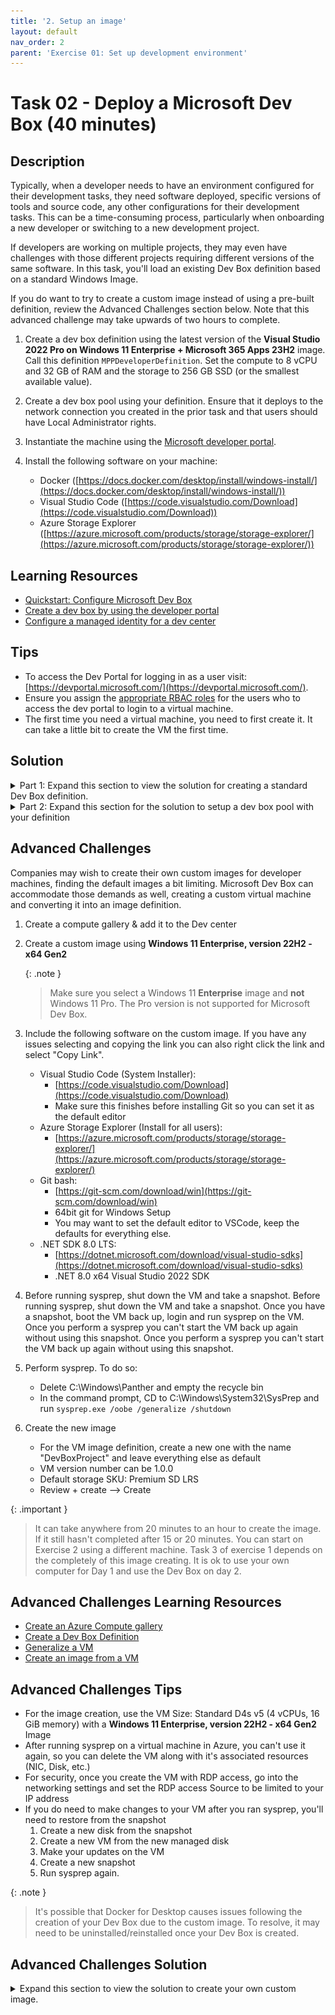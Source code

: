 ```yaml
---
title: '2. Setup an image'
layout: default
nav_order: 2
parent: 'Exercise 01: Set up development environment'
---
```


# Task 02 - Deploy a Microsoft Dev Box (40 minutes)

## Description

Typically, when a developer needs to have an environment configured for their development tasks, they need software deployed, specific versions of tools and source code, any other configurations for their development tasks. This can be a time-consuming process, particularly when onboarding a new developer or switching to a new development project.

If developers are working on multiple projects, they may even have challenges with those different projects requiring different versions of the same software. In this task, you'll load an existing Dev Box definition based on a standard Windows Image.

If you do want to try to create a custom image instead of using a pre-built definition, review the Advanced Challenges section below. Note that this advanced challenge may take upwards of two hours to complete.

1. Create a dev box definition using the latest version of the **Visual Studio 2022 Pro on Windows 11 Enterprise + Microsoft 365 Apps 23H2** image. Call this definition `MPPDeveloperDefinition`. Set the compute to 8 vCPU and 32 GB of RAM and the storage to 256 GB SSD (or the smallest available value).
2. Create a dev box pool using your definition. Ensure that it deploys to the network connection you created in the prior task and that users should have Local Administrator rights.
3. Instantiate the machine using the [Microsoft developer portal](https://devportal.microsoft.com/).
4. Install the following software on your machine:

     - Docker ([https://docs.docker.com/desktop/install/windows-install/](https://docs.docker.com/desktop/install/windows-install/))
     - Visual Studio Code ([https://code.visualstudio.com/Download](https://code.visualstudio.com/Download))
     - Azure Storage Explorer ([https://azure.microsoft.com/products/storage/storage-explorer/](https://azure.microsoft.com/products/storage/storage-explorer/))

## Learning Resources

- [Quickstart: Configure Microsoft Dev Box](https://learn.microsoft.com/azure/dev-box/quickstart-configure-dev-box-service?wt.mc_id=mdbservice_acomdoc01_webpage_cnl&tabs=AzureADJoin)
- [Create a dev box by using the developer portal](https://learn.microsoft.com/azure/dev-box/quickstart-create-dev-box?wt.mc_id=mdbservice_acomdoc02_webpage_cnl)
- [Configure a managed identity for a dev center](https://learn.microsoft.com/azure/deployment-environments/how-to-configure-managed-identity)

## Tips

- To access the Dev Portal for logging in as a user visit: [https://devportal.microsoft.com/](https://devportal.microsoft.com/).
- Ensure you assign the [appropriate RBAC roles](https://learn.microsoft.com/azure/dev-box/how-to-dev-box-user) for the users who to access the dev portal to login to a virtual machine.
- The first time you need a virtual machine, you need to first create it. It can take a little bit to create the VM the first time.

## Solution

<details markdown="block">
<summary>Part 1: Expand this section to view the solution for creating a standard Dev Box definition.</summary>

1. In the Azure Portal, navigate to the Dev center you created in Task 1, and select **Dev box definitions** from the menu. Then, select **Create dev box definition**.

    ![Create a new dev box definition](../../Media/0102_CreateDevBoxDefinition.png)

2. Create a new dev box definition with the following settings and select Create.
     - Name: "MPPDeveloperDefinition"
     - Image: Visual Studio 2022 Pro on Windows 11 Enterprise + Microsoft 365 Apps 23H2
     - Image version: Latest
     - Compute: 8vCPU, 32 GB RAM (or the smallest you can choose)
     - Storage: 256 GB SSD (or the smallest you can choose)

    ![Create a new dev box definition](../../Media/0102_CreateDevBoxDefinition2.png)

</details>

<details markdown="block">
<summary>Part 2: Expand this section for the solution to setup a dev box pool with your definition</summary>

1. Navigate to Manage dev box pools, and create a dev box pool

   ![Create Dev Box Pool](../../Media/CreateDevBoxPool.png)

2. Configure the settings as seen below. Use your Dev Box Definition (standard or custom) you just created as well as the network connection you created in Task 1. You may also want to adjust the auto-stop time for your region and lab length.

   ![Create a dev box pool, part 1](../../Media/0102_CreateDevBoxPool1.png)

   ![Create a dev box pool, part 2](../../Media/0102_CreateDevBoxPool2.png)

3. Finally, for the Project, under Access control, assign yourself and any other users to be a "DevCenter Dev Box Users"

    ![Assign permissions](../../Media/AssignPermissions.png)

4. Log into your dev box and install the software you'll need for the rest of the training. Install the following software.
     - Docker ([https://docs.docker.com/desktop/install/windows-install/](https://docs.docker.com/desktop/install/windows-install/))
     - Visual Studio Code ([https://code.visualstudio.com/Download](https://code.visualstudio.com/Download))
     - Azure Storage Explorer ([https://azure.microsoft.com/products/storage/storage-explorer/](https://azure.microsoft.com/products/storage/storage-explorer/))

</details>

## Advanced Challenges

Companies may wish to create their own custom images for developer machines, finding the default images a bit limiting. Microsoft Dev Box can accommodate those demands as well, creating a custom virtual machine and converting it into an image definition.

1. Create a compute gallery & add it to the Dev center
2. Create a custom image using **Windows 11 Enterprise, version 22H2 - x64 Gen2**

   {: .note }
   > Make sure you select a Windows 11 **Enterprise** image and **not** Windows 11 Pro. The Pro version is not supported for Microsoft Dev Box.

3. Include the following software on the custom image. If you have any issues selecting and copying the link you can also right click the link and select "Copy Link".

   - Visual Studio Code (System Installer):
      - [https://code.visualstudio.com/Download](https://code.visualstudio.com/Download)
      - Make sure this finishes before installing Git so you can set it as the default editor
   - Azure Storage Explorer (Install for all users):
     - [https://azure.microsoft.com/products/storage/storage-explorer/](https://azure.microsoft.com/products/storage/storage-explorer/)
   - Git bash:
     - [https://git-scm.com/download/win](https://git-scm.com/download/win)
     - 64bit git for Windows Setup
     - You may want to set the default editor to VSCode, keep the defaults for everything else.
   - .NET SDK 8.0 LTS:
     - [https://dotnet.microsoft.com/download/visual-studio-sdks](https://dotnet.microsoft.com/download/visual-studio-sdks)
     - .NET 8.0 x64 Visual Studio 2022 SDK

4. Before running sysprep, shut down the VM and take a snapshot. Before running sysprep, shut down the VM and take a snapshot. Once you have a snapshot, boot the VM back up, login and run sysprep on the VM. Once you perform a sysprep you can't start the VM back up again without using this snapshot. Once you perform a sysprep you can't start the VM back up again without using this snapshot.
5. Perform sysprep. To do so:
   - Delete C:\Windows\Panther and empty the recycle bin
   - In the command prompt, CD to C:\Windows\System32\SysPrep and run `sysprep.exe /oobe /generalize /shutdown`
6. Create the new image
   - For the VM image definition, create a new one with the name "DevBoxProject" and leave everything else as default
   - VM version number can be 1.0.0
   - Default storage SKU: Premium SD LRS
   - Review + create --> Create
  
{: .important }
> It can take anywhere from 20 minutes to an hour to create the image. If it still hasn't completed after 15 or 20 minutes. You can start on Exercise 2 using a different machine. Task 3 of exercise 1 depends on the completely of this image creating.  It is ok to use your own computer for Day 1 and use the Dev Box on day 2.

## Advanced Challenges Learning Resources

- [Create an Azure Compute gallery](https://learn.microsoft.com/azure/virtual-machines/create-gallery?tabs=portal%2Cportaldirect%2Ccli2)
- [Create a Dev Box Definition](https://learn.microsoft.com/azure/dev-box/quickstart-configure-dev-box-service?tabs=AzureADJoin#3-create-a-dev-box-definition)
- [Generalize a VM](https://learn.microsoft.com/azure/virtual-machines/generalize)
- [Create an image from a VM](https://learn.microsoft.com/azure/virtual-machines/capture-image-portal)

## Advanced Challenges Tips

- For the image creation, use the VM Size: Standard D4s v5 (4 vCPUs, 16 GiB memory) with a **Windows 11 Enterprise, version 22H2 - x64 Gen2** Image
- After running sysprep on a virtual machine in Azure, you can't use it again, so you can delete the VM along with it's associated resources (NIC, Disk, etc.)
- For security, once you create the VM with RDP access, go into the networking settings and set the RDP access Source to be limited to your IP address
- If you do need to make changes to your VM after you ran sysprep, you'll need to restore from the snapshot
    1. Create a new disk from the snapshot
    2. Create a new VM from the new managed disk
    3. Make your updates on the VM
    4. Create a new snapshot
    5. Run sysprep again.

{: .note }
> It's possible that Docker for Desktop causes issues following the creation of your Dev Box due to the custom image. To resolve, it may need to be uninstalled/reinstalled once your Dev Box is created.

## Advanced Challenges Solution

<details markdown="block">
<summary>Expand this section to view the solution to create your own custom image.</summary>

1. In the Azure Portal create a new Azure Compute Gallery
   ![Azure Compute Gallery](../../Media/AzureComputeGallery.png)
2. Configure the following properties. On the Sharing Tab you can keep the defaults. Create the Gallery.
   ![Compute Gallery Configuration](../../Media/ComputerGalleryBasics.png)
3. Now creating a **Windows 11 Enterprise, version 23H2 - x64 Gen2** VM
   ![Create a Virtual Machine](../../Media/VirtualMachine.png)
4. For the settings
    - Basics:
      - Same Resource Group you've been using
      - Virtual Machine name: DevMPPTeamMessagingImage
      - Availability options: No infrastructure redundancy required
      - Security type: Trusted launch virtual machines
      - Images: Windows 11 Enterprise, version 22H2 - x64 Gen2
        - **Note: Make sure you select enterprise and not pro. Pro is not supported for Dev Box. If you don't see Enterprise as an option, select the link to see all images. The Select option under Microsoft Windows 11 will give you the option to select Windows 11 Enterprise, version 22H2 - x64 Gen2.**
      - Size: Standard_D4s_v5
      - Username: DevBoxAdmin
      - Password: *something you'll remember*
      - Licensing: Confirm
        ![Virtual Machine Basics](../../Media/VMBasics.png)
    - Disks:
      - Do nothing
    - Networking:
      - Make sure it's connected to the network you created in the last task
      - Check "Delete public IP and NIC when a VM is deleted":
      - Uncheck "Enable accelerated network"
        ![Virtual Machine Networking](../../Media/VMNetworking.png)
    - Management, Monitoring, Advanced
      - Do nothing and take the defaults
    - Create the VM
5. Configure the network to only allow RDP access form you IP address
    - Under the VM Network settings click RDP in the Network Security Group. Set Source to "My IP address" and select Save
    ![VM Network RDP](../../Media/VMNetworkRDP.png)
6. RDP Into the box and download/install the following software. When you install the software, if the option is available, make sure to select **Install for all users**:
    - Visual Studio Code (System Installer):
      - [https://code.visualstudio.com/Download](https://code.visualstudio.com/Download)
      - Make sure this finishes before installing Git so you can set it as the default editor
    - Azure Storage Explorer (Install for all users):
      - [https://azure.microsoft.com/products/storage/storage-explorer/](https://azure.microsoft.com/products/storage/storage-explorer/)
    - Git bash:
      - [https://git-scm.com/download/win](https://git-scm.com/download/win)
      - 64bit git for Windows Setup
      - You may want to set the default editor to VSCode, keep the defaults for everything else.
    - .NET SDK 8.0 LTS:
      - [https://dotnet.microsoft.com/download/visual-studio-sdks](https://dotnet.microsoft.com/download/visual-studio-sdks)
      - .NET 8.0 x64 Visual Studio 2022 SDK

    {: .important }
    > Before running sysprep, shut down the VM and take a snapshot. Once you have a snapshot, boot the VM back up, login and run sysprep on the VM. Once you perform a sysprep you can't start the VM back up again without using this snapshot.
7. Perform sysprep. To do so:
   - Delete C:\Windows\Panther and empty the recycle bin
   - In the command prompt, CD to C:\Windows\System32\SysPrep and run `sysprep.exe /oobe /generalize /shutdown`
8. After the Windows machine shuts down due to sysprep, navigate to your virtual machine in Azure.
9. Select Capture
    ![Capture the VM Image](../../Media/CaptureVM.png)
10. Select the Azure computer gallery you created in Task 1
    ![Select VM Image Gallery](../../Media/VMImageGallery.png)
11. Create a new Target VM image definition
    ![New VM Image Definition](../../Media/VMImageDefinition.png)
12. Set the Version number to 1.0.0
13. Set Default storage SKU to Premium SSD LRS
14. The configuration should look like this. Then create the image
    ![VM Image Creation](../../Media/VMImageCreate.png)
    -**Note**: This step can take some time to complete. If this does not complete within approximately 20 minutes, you should continue with the machine you created during this task rather than the custom image.

</details>
